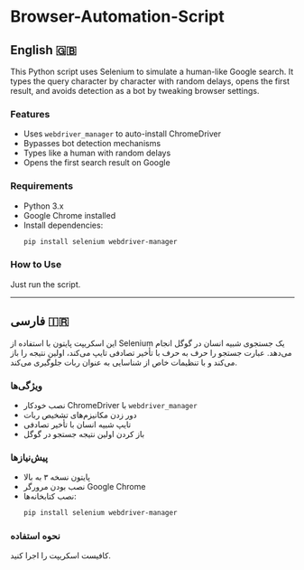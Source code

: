 # Browser-Automation-Script

## English 🇬🇧

This Python script uses Selenium to simulate a human-like Google search. It types the query character by character with random delays, opens the first result, and avoids detection as a bot by tweaking browser settings.

### Features
- Uses `webdriver_manager` to auto-install ChromeDriver
- Bypasses bot detection mechanisms
- Types like a human with random delays
- Opens the first search result on Google

### Requirements
- Python 3.x
- Google Chrome installed
- Install dependencies:
  ```bash
  pip install selenium webdriver-manager
  ```

### How to Use
Just run the script.

---

## فارسی 🇮🇷

این اسکریپت پایتون با استفاده از Selenium یک جستجوی شبیه انسان در گوگل انجام می‌دهد. عبارت جستجو را حرف به حرف با تأخیر تصادفی تایپ می‌کند، اولین نتیجه را باز می‌کند و با تنظیمات خاص از شناسایی به عنوان ربات جلوگیری می‌کند.

### ویژگی‌ها
- نصب خودکار ChromeDriver با `webdriver_manager`
- دور زدن مکانیزم‌های تشخیص ربات
- تایپ شبیه انسان با تأخیر تصادفی
- باز کردن اولین نتیجه جستجو در گوگل

### پیش‌نیازها
- پایتون نسخه ۳ به بالا
- نصب بودن مرورگر Google Chrome
- نصب کتابخانه‌ها:
  ```bash
  pip install selenium webdriver-manager
  ```

### نحوه استفاده
کافیست اسکریپت را اجرا کنید.
